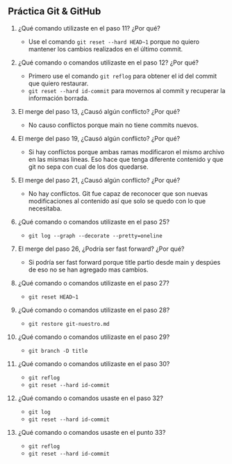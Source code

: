 ## Práctica Git & GitHub

1. ¿Qué comando utilizaste en el paso 11? ¿Por qué?

    - Use el comando `git reset --hard HEAD~1` porque no quiero mantener 
    los cambios realizados en el último commit. 

1. ¿Qué comando o comandos utilizaste en el paso 12? ¿Por qué?
    - Primero use el comando `git reflog` para obtener el id del commit que quiero restaurar.
    - `git reset --hard id-commit` para movernos al commit y recuperar la información borrada.

1. El merge del paso 13, ¿Causó algún conflicto? ¿Por qué?
    - No causo conflictos porque main no tiene commits nuevos.

1. El merge del paso 19, ¿Causó algún conflicto? ¿Por qué?
    - Si hay conflictos porque ambas ramas modificaron el mismo archivo 
    en las mismas lineas. Eso hace que tenga diferente contenido y que git 
    no sepa con cual de los dos quedarse.

1. El merge del paso 21, ¿Causó algún conflicto? ¿Por qué?
    - No hay conflictos. Git fue capaz de reconocer que son nuevas modificaciones
    al contenido así que solo se quedo con lo que necesitaba.

1. ¿Qué comando o comandos utilizaste en el paso 25?
    - `git log --graph --decorate --pretty=oneline`

1. El merge del paso 26, ¿Podría ser fast forward? ¿Por qué?
    - Si podría ser fast forward porque title partio desde main y despúes de eso no 
    se han agregado mas cambios.

1. ¿Qué comando o comandos utilizaste en el paso 27?
    - `git reset HEAD~1` 

1. ¿Qué comando o comandos utilizaste en el paso 28?
    - `git restore git-nuestro.md` 

1. ¿Qué comando o comandos utilizaste en el paso 29?
    - `git branch -D title`

1. ¿Qué comando o comandos utilizaste en el paso 30?
    - `git reflog`
    - `git reset --hard id-commit`

1. ¿Qué comando o comandos usaste en el paso 32?
    - `git log`
    - `git reset --hard id-commit`

1. ¿Qué comando o comandos usaste en el punto 33?
    - `git reflog`
    - `git reset --hard id-commit`